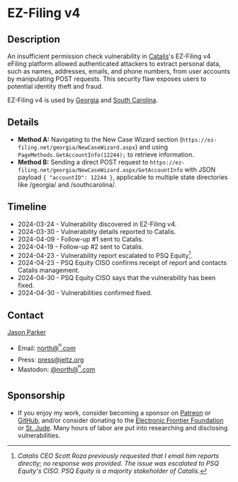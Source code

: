 # EZ-Filing v4

## Description

An insufficient permission check vulnerability in [Catalis](https://catalisgov.com/)'s EZ-Filing v4 eFiling platform allowed authenticated attackers to extract personal data, such as names, addresses, emails, and phone numbers, from user accounts by manipulating POST requests. This security flaw exposes users to potential identity theft and fraud.

EZ-Filing v4 is used by [Georgia](https://ez-filing.net/georgia) and [South Carolina](https://ez-filing.net/southcarolina).

## Details

- **Method A:** Navigating to the New Case Wizard section (`https://ez-filing.net/georgia/NewCaseWizard.aspx`) and using `PageMethods.GetAccountInfo(12244);` to retrieve information.
- **Method B:** Sending a direct POST request to `https://ez-filing.net/georgia/NewCaseWizard.aspx/GetAccountInfo` with JSON payload `{ "accountID": 12244 }`, applicable to multiple state directories like /georgia/ and /southcarolina/.

## Timeline

- 2024-03-24 - Vulnerability discovered in EZ-Filing v4.
- 2024-03-30 - Vulnerability details reported to Catalis.
- 2024-04-09 - Follow-up #1 sent to Catalis.
- 2024-04-19 - Follow-up #2 sent to Catalis.
- 2024-04-23 - Vulnerability report escalated to PSQ Equity[^1].
- 2024-04-23 - PSQ Equity CISO confirms receipt of report and contacts Catalis management.
- 2024-04-30 - PSQ Equity CISO says that the vulnerability has been fixed.
- 2024-04-30 - Vulnerabilities confirmed fixed.

## Contact

[Jason Parker](https://linktr.ee/northantara)

- Email: [north@ꩰ.com](mailto:north@ꩰ.com)
- Press: [press@jeltz.org](mailto:press@jeltz.org)
- Mastodon: [@north@ꩰ.com](https://ꩰ.com/@north)

## Sponsorship

- If you enjoy my work, consider becoming a sponsor on [Patreon](https://patreon.com/northantara) or [GitHub](https://github.com/sponsors/qwell/), and/or consider donating to the [Electronic Frontier Foundation](https://eff.org/donate) or [St. Jude](https://www.stjude.org/donate). Many hours of labor are put into researching and disclosing vulnerabilities.

[^1]: _Catalis CEO Scott Roza previously requested that I email him reports directly; no response was provided. The issue was escalated to PSQ Equity's CISO. PSQ Equity is a majority stakeholder of Catalis._
